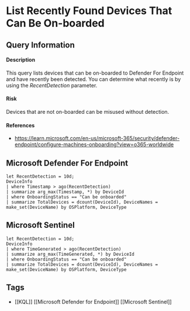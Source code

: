 # List Recently Found Devices That Can Be On-boarded
## Query Information
#### Description
This query lists devices that can be on-boarded to Defender For Endpoint and have recently been detected. You can determine what recently is by using the *RecentDetection* parameter.
#### Risk
Devices that are not on-boarded can be misused without detection. 
#### References
- https://learn.microsoft.com/en-us/microsoft-365/security/defender-endpoint/configure-machines-onboarding?view=o365-worldwide
## Microsoft Defender For Endpoint
```kusto
let RecentDetection = 10d;
DeviceInfo
| where Timestamp > ago(RecentDetection)
| summarize arg_max(Timestamp, *) by DeviceId
| where OnboardingStatus == "Can be onboarded"
| summarize TotalDevices = dcount(DeviceId), DeviceNames = make_set(DeviceName) by OSPlatform, DeviceType
```
## Microsoft Sentinel
```kusto
let RecentDetection = 10d;
DeviceInfo
| where TimeGenerated > ago(RecentDetection)
| summarize arg_max(TimeGenerated, *) by DeviceId
| where OnboardingStatus == "Can be onboarded"
| summarize TotalDevices = dcount(DeviceId), DeviceNames = make_set(DeviceName) by OSPlatform, DeviceType
```
## Tags
- [[KQL]] [[Microsoft Defender for Endpoint]] [[Microsoft Sentinel]]